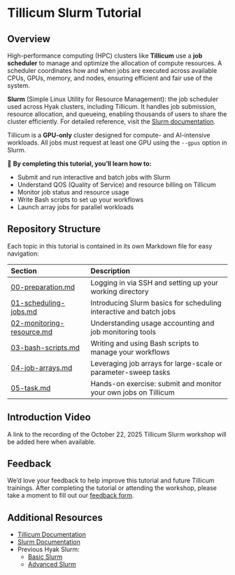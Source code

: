 # Tillicum Slurm Tutorial

## Overview

High-performance computing (HPC) clusters like **Tillicum** use a **job scheduler** to manage and optimize the allocation of compute resources. A scheduler coordinates how and when jobs are executed across available CPUs, GPUs, memory, and nodes, ensuring efficient and fair use of the system.

**Slurm** (Simple Linux Utility for Resource Management): the job scheduler used across Hyak clusters, including Tillicum. It handles job submission, resource allocation, and queueing, enabling thousands of users to share the cluster efficiently. For detailed reference, visit the [Slurm documentation](https://slurm.schedmd.com/documentation.html).

Tillicum is a **GPU-only** cluster designed for compute- and AI-intensive workloads. All jobs must request at least one GPU using the `--gpus` option in Slurm.

🎯 **By completing this tutorial, you’ll learn how to:**
- Submit and run interactive and batch jobs with Slurm
- Understand QOS (Quality of Service) and resource billing on Tillicum
- Monitor job status and resource usage
- Write Bash scripts to set up your workflows
- Launch array jobs for parallel workloads

## Repository Structure

Each topic in this tutorial is contained in its own Markdown file for easy navigation:

| Section | Description |
| :- | :- |
| [00-preparation.md](./00-preparation.md) | Logging in via SSH and setting up your working directory |
| [01-scheduling-jobs.md](./01-scheduling-jobs.md) | Introducing Slurm basics for scheduling interactive and batch jobs |
| [02-monitoring-resource.md](./02-monitoring-resource.md) | Understanding usage accounting and job monitoring tools |
| [03-bash-scripts.md](./03-bash-scripts.md) | Writing and using Bash scripts to manage your workflows |
| [04-job-arrays.md](./04-job-arrays.md) | Leveraging job arrays for large-scale or parameter-sweep tasks |
| [05-task.md](./05-task.md) | Hands-on exercise: submit and monitor your own jobs on Tillicum |

## Introduction Video

A link to the recording of the October 22, 2025 Tillicum Slurm workshop will be added here when available.

## Feedback

We’d love your feedback to help improve this tutorial and future Tillicum trainings. After completing the tutorial or attending the workshop, please take a moment to fill out our [feedback form](https://forms.office.com/r/df5DkALpZA).

## Additional Resources

- [Tillicum Documentation](https://hyak.uw.edu/docs/tillicum/)
- [Slurm Documentation](https://slurm.schedmd.com/documentation.html)
- Previous Hyak Slurm:
  - [Basic Slurm](https://hyak.uw.edu/docs/hyak101/basics/syllabus_slurm)
  - [Advanced Slurm](https://hyak.uw.edu/docs/hyak101/basics/syllabus_advanced)